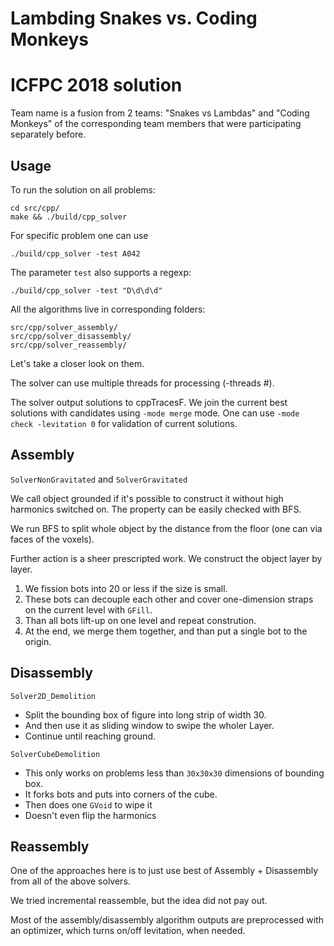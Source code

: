 # Lambding Snakes vs. Coding Monkeys
# ICFPC 2018 solution

Team name is a fusion from 2 teams: "Snakes vs Lambdas" and "Coding Monkeys" of
the corresponding team members that were participating separately before.

## Usage


To run the solution on all problems:
```
cd src/cpp/
make && ./build/cpp_solver
```

For specific problem one can use
```
./build/cpp_solver -test A042
```

The parameter `test` also supports a regexp:
```
./build/cpp_solver -test "D\d\d\d"
```

All the algorithms live in corresponding folders:
```
src/cpp/solver_assembly/
src/cpp/solver_disassembly/
src/cpp/solver_reassembly/
```

Let's take a closer look on them.

The solver can use multiple threads for processing (-threads #).

The solver output solutions to cppTracesF. We join the current best solutions with candidates using `-mode merge` mode.
One can use `-mode check -levitation 0` for validation of current solutions.

## Assembly

`SolverNonGravitated` and `SolverGravitated`

We call object grounded if it's possible to construct it without high harmonics switched on. The property can be easily checked with BFS.

We run BFS to split whole object by the distance from the floor (one can via faces of the voxels).

Further action is a sheer prescripted work. We construct the object layer by layer.

1. We fission bots into 20 or less if the size is small.
2. These bots can decouple each other and cover one-dimension straps on the current level with `GFill`.
3. Than all bots lift-up on one level and repeat constrution.
4. At the end, we merge them together, and than put a single bot to the origin.

## Disassembly

`Solver2D_Demolition`

 * Split the bounding box of figure into long strip of width 30.
 * And then use it as sliding window to swipe the wholer Layer.
 * Continue until reaching ground.


`SolverCubeDemolition`

* This only works on problems less than `30x30x30` dimensions of bounding box.
* It forks bots and puts into corners of the cube.
* Then does one `GVoid` to wipe it
* Doesn't even flip the harmonics



## Reassembly

One of the approaches here is to just use best of Assembly + Disassembly from all of the above solvers.

We tried incremental reassemble, but the idea did not pay out.

Most of the assembly/disassembly algorithm outputs are preprocessed with an optimizer, which turns on/off levitation, when needed.
